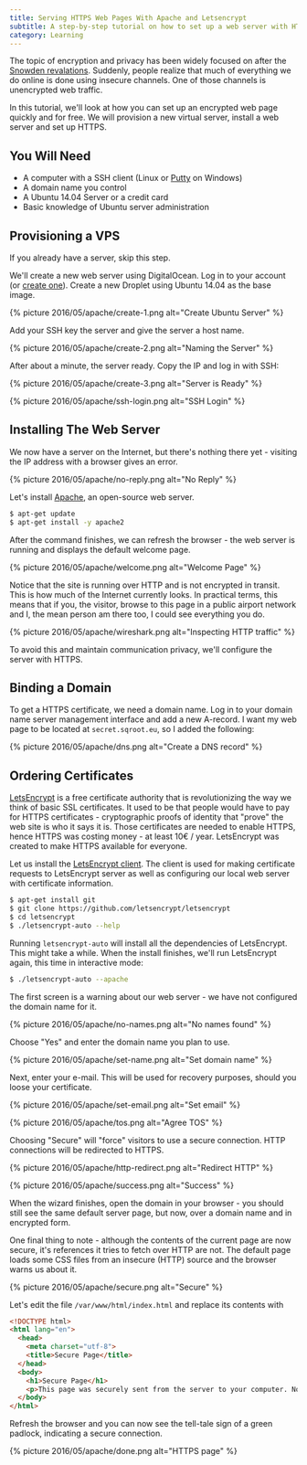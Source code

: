 ```yaml
---
title: Serving HTTPS Web Pages With Apache and Letsencrypt
subtitle: A step-by-step tutorial on how to set up a web server with HTTPS support
category: Learning
---
```


The topic of encryption and privacy has been widely focused on after the [Snowden revalations](https://en.wikipedia.org/wiki/Edward_Snowden). Suddenly, people realize that much of everything we do online is done using insecure channels. One of those channels is unencrypted web traffic.

In this tutorial, we'll look at how you can set up an encrypted web page quickly and for free. We will provision a new virtual server, install a web server and set up HTTPS.

## You Will Need

- A computer with a SSH client (Linux or [Putty](http://www.chiark.greenend.org.uk/~sgtatham/putty) on Windows)
- A domain name you control
- A Ubuntu 14.04  Server or a credit card
- Basic knowledge of Ubuntu server administration

## Provisioning a VPS

If you already have a server, skip this step.

We'll create a new web server using DigitalOcean. Log in to your account (or [create one](https://m.do.co/c/6866ad4ad2b9)). Create a new Droplet using Ubuntu 14.04 as the base image.

{% picture 2016/05/apache/create-1.png alt="Create Ubuntu Server" %}

Add your SSH key the server and give the server a host name.

{% picture 2016/05/apache/create-2.png alt="Naming the Server" %}

After about a minute, the server ready. Copy the IP and log in with SSH:

{% picture 2016/05/apache/create-3.png alt="Server is Ready" %}

{% picture 2016/05/apache/ssh-login.png alt="SSH Login" %}

## Installing The Web Server

We now have a server on the Internet, but there's nothing there yet - visiting the IP address with a browser gives an error.

{% picture 2016/05/apache/no-reply.png alt="No Reply" %}

Let's install [Apache](https://apache.com), an open-source web server.

```bash
$ apt-get update
$ apt-get install -y apache2
```

After the command finishes, we can refresh the browser - the web server is running and displays the default welcome page.

{% picture 2016/05/apache/welcome.png alt="Welcome Page" %}

Notice that the site is running over HTTP and is not encrypted in transit. This is how much of the Internet currently looks. In practical terms, this means that if you, the visitor, browse to this page in a public airport  network and I, the mean person am there too, I could see everything you do.

{% picture 2016/05/apache/wireshark.png alt="Inspecting HTTP traffic" %}

To avoid this and maintain communication privacy, we'll configure the server with HTTPS.

## Binding a Domain

To get a HTTPS certificate, we need a domain name. Log in to your domain name server management interface and add a new A-record. I want my web page to be located at `secret.sqroot.eu`, so I added the following:

{% picture 2016/05/apache/dns.png alt="Create a DNS record" %}

## Ordering Certificates

[LetsEncrypt](https://letsencrypt.org) is a free certificate authority that is revolutionizing the way we think of basic SSL certificates. It used to be that people would have to pay for HTTPS certificates - cryptographic proofs of identity that "prove" the web site is who it says it is. Those certificates are needed to enable HTTPS, hence HTTPS was costing money - at least 10€ / year. LetsEncrypt was created to make HTTPS available for everyone.

Let us install the [LetsEncrypt client](https://letsencrypt.org/getting-started). The client is used for making certificate requests to LetsEncrypt server as well as configuring our local web server with certificate information.

```bash
$ apt-get install git
$ git clone https://github.com/letsencrypt/letsencrypt
$ cd letsencrypt
$ ./letsencrypt-auto --help
```

Running `letsencrypt-auto` will install all the dependencies of LetsEncrypt. This might take a while. When the install finishes, we'll run LetsEncrypt again, this time in interactive mode:

```bash
$ ./letsencrypt-auto --apache
```

The first screen is a warning about our web server - we have not configured the domain name for it.

{% picture 2016/05/apache/no-names.png alt="No names found" %}

Choose "Yes" and enter the domain name you plan to use.

{% picture 2016/05/apache/set-name.png alt="Set domain name" %}

Next, enter your e-mail. This will be used for recovery purposes, should you loose your certificate.

{% picture 2016/05/apache/set-email.png alt="Set email" %}

{% picture 2016/05/apache/tos.png alt="Agree TOS" %}

Choosing "Secure" will "force" visitors to use a secure connection. HTTP connections will be redirected to HTTPS.

{% picture 2016/05/apache/http-redirect.png alt="Redirect HTTP" %}

{% picture 2016/05/apache/success.png alt="Success" %}

When the wizard finishes, open the domain in your browser - you should still see the same default server page, but now, over a domain name and in encrypted form.

One final thing to note - although the contents of the current page are now secure, it's references it tries to fetch over HTTP are not. The default page loads some CSS files from an insecure (HTTP) source and the browser warns us about it.

{% picture 2016/05/apache/secure.png alt="Secure" %}

Let's edit the file `/var/www/html/index.html` and replace its contents with

```html
<!DOCTYPE html>
<html lang="en">
  <head>
    <meta charset="utf-8">
    <title>Secure Page</title>
  </head>
  <body>
    <h1>Secure Page</h1>
    <p>This page was securely sent from the server to your computer. No-one eavesdropped or changed this content.</p>
  </body>
</html>
```

Refresh the browser and you can now see the tell-tale sign of a green padlock, indicating a secure connection.

{% picture 2016/05/apache/done.png alt="HTTPS page" %}
